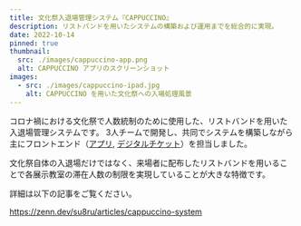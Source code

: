 ```yaml
---
title: 文化祭入退場管理システム『CAPPUCCINO』
description: リストバンドを用いたシステムの構築および運用までを総合的に実現。
date: 2022-10-14
pinned: true
thumbnail:
  src: ./images/cappuccino-app.png
  alt: CAPPUCCINO アプリのスクリーンショット
images:
  - src: ./images/cappuccino-ipad.jpg
    alt: CAPPUCCINO を用いた文化祭への入場処理風景
---
```


コロナ禍における文化祭で人数統制のために使用した、リストバンドを用いた入退場管理システムです。
3人チームで開発し、共同でシステムを構築しながら主にフロントエンド（[アプリ](https://github.com/afes-website/cappuccino-app), [デジタルチケット](https://github.com/afes-website/cappuccino-ticket)）を担当しました。

文化祭自体の入退場だけではなく、来場者に配布したリストバンドを用いることで各展示教室の滞在人数の制限を実現していることが大きな特徴です。

詳細は以下の記事をご覧ください。

https://zenn.dev/su8ru/articles/cappuccino-system
